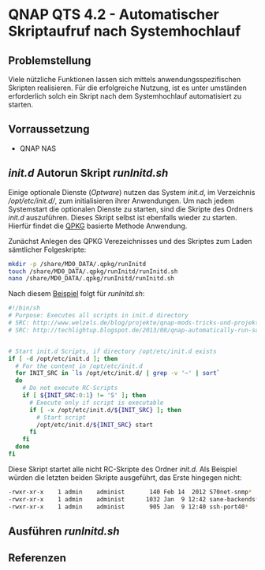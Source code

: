 # QNAP QTS 4.2 - Automatischer Skriptaufruf nach Systemhochlauf


## Problemstellung

Viele nützliche Funktionen lassen sich mittels anwendungsspezifischen Skripten realisieren. Für die erfolgreiche Nutzung,
ist es unter umständen erforderlich solch ein Skript nach dem Systemhochlauf automatisiert zu starten.


## Vorraussetzung

* QNAP NAS


## _init.d_ Autorun Skript _runInitd.sh_

Einige optionale Dienste (_Optware_) nutzen das System _init.d_, im Verzeichnis _/opt/etc/init.d/_, zum initialisieren ihrer Anwendungen. Um nach jedem Systemstart die optionalen Dienste 
zu starten, sind die Skripte des Ordners _init.d_ auszuführen. Dieses Skript selbst ist ebenfalls wieder zu starten. Hierfür findet die 
[QPKG][QNAP: Automatically run a script at startup] basierte Methode Anwendung.

Zunächst Anlegen des QPKG Verezeichnisses und des Skriptes zum Laden sämtlicher Folgeskripte:
```sh
mkdir -p /share/MD0_DATA/.qpkg/runInitd
touch /share/MD0_DATA/.qpkg/runInitd/runInitd.sh
nano /share/MD0_DATA/.qpkg/runInitd/runInitd.sh
``` 

Nach diesem [Beispiel](http://www.welzels.de/blog/projekte/qnap-mods-tricks-und-projekte/optware-init-skripte-nach-booten-starten "Optware Init-Skripte nach Booten starten") 
folgt für _runInitd.sh_:
```sh
#!/bin/sh
# Purpose: Executes all scripts in init.d directory
# SRC: http://www.welzels.de/blog/projekte/qnap-mods-tricks-und-projekte/optware-init-skripte-nach-booten-starten/
# SRC: http://techlightup.blogspot.de/2013/08/qnap-automatically-run-script-at-startup.html


# Start init.d Scripts, if directory /opt/etc/init.d exists
if [ -d /opt/etc/init.d ]; then
  # For the content in /opt/etc/init.d
  for INIT_SRC in `ls /opt/etc/init.d/ | grep -v '~' | sort`
  do
    # Do not execute RC-Scripts
    if [ ${INIT_SRC:0:1} != 'S' ]; then
      # Execute only if script is executable
      if [ -x /opt/etc/init.d/${INIT_SRC} ]; then
        # Start script
        /opt/etc/init.d/${INIT_SRC} start
      fi
    fi
  done
fi
``` 

Diese Skript startet alle nicht RC-Skripte des Ordner _init.d_. Als Beispiel würden die letzten beiden Skripte ausgeführt, das Erste hingegen nicht:
```sh
-rwxr-xr-x    1 admin    administ       140 Feb 14  2012 S70net-snmp*
-rwxr-xr-x    1 admin    administ      1032 Jan  9 12:42 sane-backends*
-rwxr-xr-x    1 admin    administ       905 Jan  9 12:40 ssh-port40*
``` 


## Ausführen _runInitd.sh_



## Referenzen

<!--- Internetlinks -->
[QNAP: Automatically run a script at startup]:		http://techlightup.blogspot.de/2013/08/qnap-automatically-run-script-at-startup.html  							"Automatischer Skriptaufruf nach Systemhochlauf" 
[Optware Init-Skripte nach Booten starten]:			http://www.welzels.de/blog/projekte/qnap-mods-tricks-und-projekte/optware-init-skripte-nach-booten-starten		"Ausführen von Startup Skripte des Ordners init.d"

